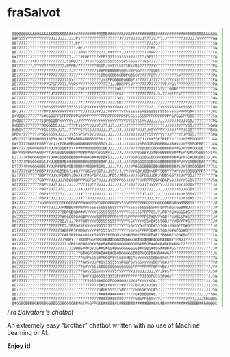 # fraSalvot
![This is an image](https://raw.githubusercontent.com/Uriel-SG/fraSalvot/main/image.gif)
*Fra Salvatore's chatbot*

An extremely easy "brother" chatbot written with no use of Machine Learning or AI.

**Enjoy it!**
